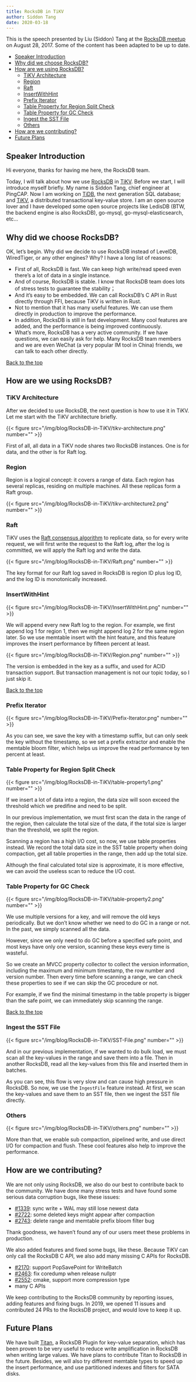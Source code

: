 ```yaml
---
title: RocksDB in TiKV
author: Siddon Tang
date: 2020-03-18
---
```


<span id="top"><span>

This is the speech presented by Liu (Siddon) Tang at the [RocksDB meetup](https://www.meetup.com/RocksDB/events/242226234/) on August 28, 2017. Some of the content has been adapted to be up to date.

* [Speaker Introduction](#Speaker-Introduction)
* [Why did we choose RocksDB?](#Why-did-we-choose-RocksDB?)
* [How are we using RocksDB?](#How-are-we-using-RocksDB?)
    * [TiKV Architecture](#TiKV-Architecture)
    * [Region](#Region)
    * [Raft](#Raft)
    * [InsertWithHint](#InsertWithHint)
    * [Prefix Iterator](#Prefix-Iterator)
    * [Table Property for Region Split Check](#Table-Property-for-Region-Split-Check)
    * [Table Property for GC Check](#Table-Property-for-GC-Check)
    * [Ingest the SST File](#Ingest-the-SST-File)
    * [Others](#Others)
* [How are we contributing?](#How-are-we-contributing?)
* [Future Plans](#Future-Plans)

## Speaker Introduction

Hi everyone, thanks for having me here, the RocksDB team.

Today, I will talk about how we use [RocksDB](https://github.com/facebook/rocksdb) in [TiKV](https://github.com/pingcap/tikv). Before we start, I will introduce myself briefly. My name is Siddon Tang, chief engineer at PingCAP. Now I am working on [TiDB](https://github.com/pingcap/tidb), the next generation SQL database; and [TiKV](https://github.com/pingcap/tikv), a distributed transactional key-value store. I am an open source lover and I have developed some open source projects like LedisDB (BTW, the backend engine is also RocksDB), go-mysql, go-mysql-elasticsearch, etc…

## Why did we choose RocksDB?

OK, let’s begin. Why did we decide to use RocksDB instead of LevelDB, WiredTiger, or any other engines? Why? I have a long list of reasons:

*   First of all, RocksDB is fast. We can keep high write/read speed even there’s a lot of data in a single instance.
*   And of course, RocksDB is stable. I know that RocksDB team does lots of stress tests to guarantee the stability；
*   And it’s easy to be embedded. We can call RocksDB’s C API in Rust directly through FFI, because TiKV is written in Rust.
*   Not to mention that it has many useful features. We can use them directly in production to improve the performance.
*   In addition, RocksDB is still in fast development. Many cool features are added, and the performance is being improved continuously.
*   What’s more, RocksDB has a very active community. If we have questions, we can easily ask for help. Many RocksDB team members and we are even WeChat (a very popular IM tool in China) friends, we can talk to each other directly.

[Back to the top](#top)

## How are we using RocksDB?

### TiKV Architecture

After we decided to use RocksDB, the next question is how to use it in TiKV. Let me start with the TiKV architecture briefly.

{{< figure
    src="/img/blog/RocksDB-in-TiKV/tikv-architecture.png"
    number="" >}}

First of all, all data in a TiKV node shares two RocksDB instances. One is for data, and the other is for Raft log.

### Region

Region is a logical concept: it covers a range of data. Each region has several replicas, residing on multiple machines. All these replicas form a Raft group.

{{< figure
    src="/img/blog/RocksDB-in-TiKV/tikv-architecture2.png"
    number="" >}}

### Raft

TiKV uses the [Raft consensus algorithm](https://raft.github.io/) to replicate data, so for every write request, we will first write the request to the Raft log, after the log is committed, we will apply the Raft log and write the data.

{{< figure
    src="/img/blog/RocksDB-in-TiKV/Raft.png"
    number="" >}}

The key format for our Raft log saved in RocksDB is region ID plus log ID, and the log ID is monotonically increased.

### InsertWithHint

{{< figure
    src="/img/blog/RocksDB-in-TiKV/InsertWithHint.png"
    number="" >}}

We will append every new Raft log to the region. For example, we first append log 1 for region 1, then we might append log 2 for the same region later. So we use memtable insert with the hint feature, and this feature improves the insert performance by fifteen percent at least.

{{< figure
    src="/img/blog/RocksDB-in-TiKV/Region.png"
    number="" >}}

The version is embedded in the key as a suffix, and used for ACID transaction support. But transaction management is not our topic today, so I just skip it.

[Back to the top](#top)

### Prefix Iterator

{{< figure
    src="/img/blog/RocksDB-in-TiKV/Prefix-Iterator.png"
    number="" >}}

As you can see, we save the key with a timestamp suffix, but can only seek the key without the timestamp, so we set a prefix extractor and enable the memtable bloom filter, which helps us improve the read performance by ten percent at least.

### Table Property for Region Split Check

{{< figure
    src="/img/blog/RocksDB-in-TiKV/table-property1.png"
    number="" >}}

If we insert a lot of data into a region, the data size will soon exceed the threshold which we predifine and need to be split.

In our previous implementation, we must first scan the data in the range of the region, then calculate the total size of the data, if the total size is larger than the threshold, we split the region.

Scanning a region has a high I/O cost, so now, we use table properties instead. We record the total data size in the SST table property when doing compaction, get all table properties in the range, then add up the total size.

Although the final calculated total size is approximate, it is more effective, we can avoid the useless scan to reduce the I/O cost.

### Table Property for GC Check

{{< figure
    src="/img/blog/RocksDB-in-TiKV/table-property2.png"
    number="" >}}

We use multiple versions for a key, and will remove the old keys periodically. But we don’t know whether we need to do GC in a range or not. In the past, we simply scanned all the data.

However, since we only need to do GC before a specified safe point, and most keys have only one version, scanning these keys every time is wasteful.

So we create an MVCC property collector to collect the version information, including the maximum and minimum timestamp, the row number and version number. Then every time before scanning a range, we can check these properties to see if we can skip the GC procedure or not.

For example, if we find the minimal timestamp in the table property is bigger than the safe point, we can immediately skip scanning the range.

[Back to the top](#top)

### Ingest the SST File

{{< figure
    src="/img/blog/RocksDB-in-TiKV/SST-File.png"
    number="" >}}

And in our previous implementation, if we wanted to do bulk load, we must scan all the key-values in the range and save them into a file. Then in another RocksDB, read all the key-values from this file and inserted them in batches.

As you can see, this flow is very slow and can cause high pressure in RocksDB. So now, we use the ``IngestFile`` feature instead. At first, we scan the key-values and save them to an SST file, then we ingest the SST file directly.

### Others

{{< figure
    src="/img/blog/RocksDB-in-TiKV/others.png"
    number="" >}}

More than that, we enable sub compaction, pipelined write, and use direct I/O for compaction and flush. These cool features also help to improve the performance.

## How are we contributing?

We are not only using RocksDB, we also do our best to contribute back to the community. We have done many stress tests and have found some serious data corruption bugs, like these issues:

*   [#1339](https://github.com/facebook/rocksdb/issues/1339): sync write + WAL may still lose newest data
*   [#2722](https://github.com/facebook/rocksdb/issues/2722): some deleted keys might appear after compaction
*   [#2743](https://github.com/facebook/rocksdb/issues/2743): delete range and memtable prefix bloom filter bug

Thank goodness, we haven’t found any of our users meet these problems in production.

We also added features and fixed some bugs, like these. Because TiKV can only call the RocksDB C API, we also add many missing C APIs for RocksDB.

*   [#2170](https://github.com/facebook/rocksdb/pull/2170): support PopSavePoint for WriteBatch
*   [#2463](https://github.com/facebook/rocksdb/pull/2463): fix coredump when release nullptr
*   [#2552](https://github.com/facebook/rocksdb/pull/252): cmake, support more compression type
*   many C APIs

We keep contributing to the RocksDB community by reporting issues, adding features and fixing bugs. In 2019, we opened 11 issues and contributed 24 PRs to the RocksDB project, and would love to keep it up. 

## Future Plans

We have built [Titan](https://github.com/tikv/titan), a RocksDB Plugin for key-value separation, which has been proven to be very useful to reduce write amplification in RocksDB when writing large values. We have plans to contribute Titan to RocksDB in the future. Besides, we will also try different memtable types to speed up the insert performance, and use partitioned indexes and filters for SATA disks.